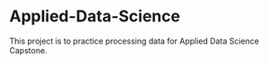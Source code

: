 # Applied-Data-Science
This project is to practice processing data for Applied Data Science Capstone.
